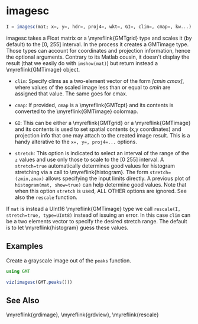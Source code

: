 # imagesc

```julia
I = imagesc(mat; x=, y=, hdr=, proj4=, wkt=, GI=, clim=, cmap=, kw...) --> GMTimage
```

imagesc takes a Float matrix or a \myreflink{GMTgrid} type and scales it (by default) to the [0, 255] interval.
In the process it creates a GMTimage type. Those types can account for coordinates and projection
information, hence the optional arguments. Contrary to its Matlab cousin, it doesn't display the
result (that we easily do with ``imshow(mat)``) but return instead a \myreflink{GMTimage} object.

- `clim`: Specify clims as a two-element vector of the form *[cmin cmax]*, where values of the scaled image
  less than or equal to *cmin* are assigned that value. The same goes for cmax.

- `cmap`: If provided, `cmap` is a \myreflink{GMTcpt} and its contents is converted to the \myreflink{GMTimage} colormap.

- `GI`: This can be either a \myreflink{GMTgrid} or a \myreflink{GMTimage} and its contents is used
  to set spatial contents (x,y coordinates) and projection info that one may attach to the created
  image result. This is a handy alterative to the `x=, y=, proj4=...` options.

- `stretch`: This option is indicated to select an interval of the range of the `z` values and use only
  those to scale to the [0 255] interval. A `stretch=true` automatically determines good values for
  histogram stretching via a call to \myreflink{histogram}. The form `stretch=(zmin,zmax)` allows specifying the
  input limits directly. A previous plot of ``histogram(mat, show=true)`` can help determine good values.
  Note that when this option `stretch` is used, ALL OTHER options are ignored. See also the ``rescale`` function.

If `mat` is instead a UInt16 \myreflink{GMTimage} type we call `rescale(I, stretch=true, type=UInt8)` instead of
issuing an error. In this case `clim` can be a two elements vector to specify the desired stretch range.
The default is to let \myreflink{histogram} guess these values.

Examples
--------

Create a grayscale image out of the ``peaks`` function.

```julia
using GMT

viz(imagesc(GMT.peaks()))
```

See Also
--------

\myreflink{grdimage}, \myreflink{grdview}, \myreflink{rescale}
